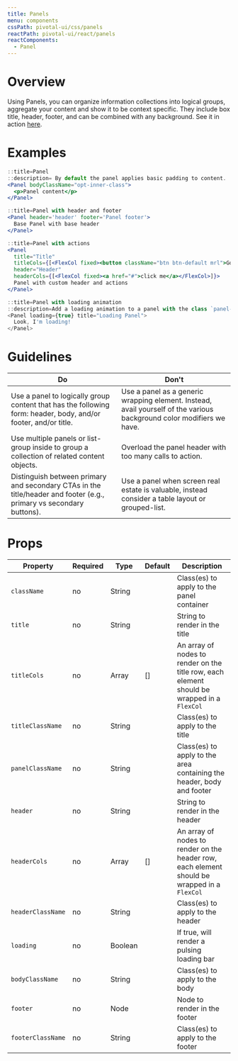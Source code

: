 ```yaml
---
title: Panels
menu: components
cssPath: pivotal-ui/css/panels
reactPath: pivotal-ui/react/panels
reactComponents:
  - Panel
---
```


# Overview

Using Panels, you can organize information collections into logical groups, aggregate your content and show it to be context specific. They include box title, header, footer, and can be combined with any background. See it in action [here](https://pui-pivots.cfapps.io/).

# Examples

```jsx harmony
::title=Panel
::description= By default the panel applies basic padding to content.
<Panel bodyClassName="opt-inner-class">
  <p>Panel content</p>
</Panel>
```

```jsx harmony
::title=Panel with header and footer
<Panel header='header' footer='Panel footer'>
  Base Panel with base header
</Panel>
```

```jsx harmony
::title=Panel with actions
<Panel
  title="Title"
  titleCols={[<FlexCol fixed><button className="btn btn-default mrl">Go</button></FlexCol>, <FlexCol fixed><button className="btn btn-default-alt">Stop</button></FlexCol>]}
  header="Header"
  headerCols={[<FlexCol fixed><a href="#">click me</a></FlexCol>]}>
  Panel with custom header and actions
</Panel>
```

```jsx harmony
::title=Panel with loading animation
::description=Add a loading animation to a panel with the class `panel-loading-indicator`. The animation is intended for panels that utilize panel-header and panel-body. This should be used when the content of the panel is being loaded asynchronously and you’d like to communicate to the user that their content is on the way.
<Panel loading={true} title="Loading Panel">
  Look, I'm loading!
</Panel>
```

# Guidelines

Do        | Don't
----------|----------
Use a panel to logically group content that has the following form: header, body, and/or footer, and/or title. | Use a panel as a generic wrapping element. Instead, avail yourself of the various background color modifiers we have.
Use multiple panels or list-group inside to group a collection of related content objects. | Overload the panel header with too many calls to action.
Distinguish between primary and secondary CTAs in the title/header and footer (e.g., primary vs secondary buttons). | Use a panel when screen real estate is valuable, instead consider a table layout or grouped-list.

# Props

Property           | Required | Type    | Default | Description
-------------------|----------|---------|---------|------------
`className`        | no       | String  |         | Class(es) to apply to the panel container
`title`            | no       | String  |         | String to render in the title
`titleCols`        | no       | Array   | []      | An array of nodes to render on the title row, each element should be wrapped in a `FlexCol`
`titleClassName`   | no       | String  |         | Class(es) to apply to the title
`panelClassName`   | no       | String  |         | Class(es) to apply to the area containing the header, body and footer
`header`           | no       | String  |         | String to render in the header
`headerCols`       | no       | Array   | []      | An array of nodes to render on the header row, each element should be wrapped in a `FlexCol`
`headerClassName`  | no       | String  |         | Class(es) to apply to the header
`loading`          | no       | Boolean |         | If true, will render a pulsing loading bar
`bodyClassName`    | no       | String  |         | Class(es) to apply to the body
`footer`           | no       | Node    |         | Node to render in the footer
`footerClassName`  | no       | String  |         | Class(es) to apply to the footer